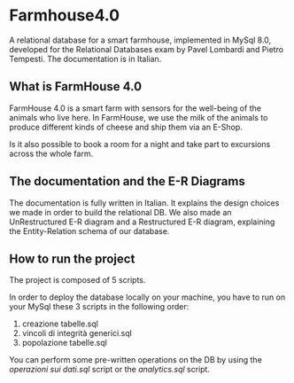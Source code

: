 # Farmhouse4.0
A relational database for a smart farmhouse, implemented in MySql 8.0, developed for the Relational Databases exam by Pavel Lombardi and Pietro Tempesti. The documentation is in Italian.
## What is FarmHouse 4.0
FarmHouse 4.0 is a smart farm with sensors for the well-being of the animals who live here. In FarmHouse, we use the milk of the animals to produce different kinds of cheese and ship them via an E-Shop.

Is it also possible to book a room for a night and take part to excursions across the whole farm.

## The documentation and the E-R Diagrams
The documentation is fully written in Italian. It explains the design choices we made in order to build the relational DB. We also made an UnRestructured E-R diagram and a Restructured E-R diagram, explaining the Entity-Relation schema of our database.

## How to run the project
The project is composed of 5 scripts.

In order to deploy the database locally on your machine, you have to run on your MySql these 3 scripts in the following order:
1. creazione tabelle.sql
2. vincoli di integrità generici.sql
3. popolazione tabelle.sql

You can perform some pre-written operations on the DB by using the _operazioni sui dati.sql_ script or the _analytics.sql_ script.
